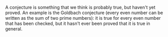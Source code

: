 A conjecture is something that we think is probably true, but haven't
yet proved. An example is the Goldbach conjecture (every even number can
be written as the sum of two prime numbers): it is true for every even
number that has been checked, but it hasn't ever been proved that it is
true in general.
